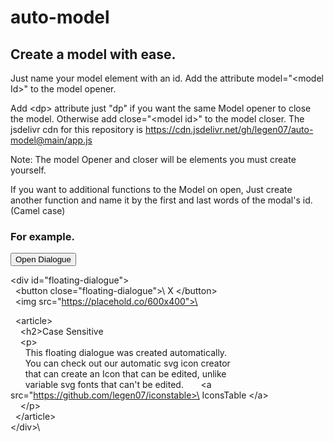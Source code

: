 # auto-model
## Create a model with ease.

Just name your model element with an id.
Add the attribute model="&lt;model Id>" to the model opener.

Add &lt;dp> attribute just "dp" if you want the same Model opener to close the model.
Otherwise add close="&lt;model id>" to the model closer.
The jsdelivr cdn for this repository is https://cdn.jsdelivr.net/gh/legen07/auto-model@main/app.js

Note: The model Opener and closer will be elements you must create yourself. 


If you want to additional functions to the Model on open, Just create another function and name it by the first and last words of the modal's id. (Camel case)


### For example. 

<button model="floating-dialogue" dp> Open Dialogue </button>

\<div id="floating-dialogue">\
&nbsp;&nbsp;\<button close="floating-dialogue">\ X \</button>\
&nbsp;&nbsp;\<img src="https://placehold.co/600x400">\

&nbsp;&nbsp;\<article>\
&nbsp;&nbsp;&nbsp;&nbsp;\<h2>Case Sensitive</h2>\
&nbsp;&nbsp;&nbsp;&nbsp;\<p>\
&nbsp;&nbsp;&nbsp;&nbsp;&nbsp;&nbsp;This floating dialogue was created automatically. 
      <br>
&nbsp;&nbsp;&nbsp;&nbsp;&nbsp;&nbsp;You can check out our automatic svg icon creator 
      <br>
&nbsp;&nbsp;&nbsp;&nbsp;&nbsp;&nbsp;that can create an Icon that can be edited, unlike
      <br>
&nbsp;&nbsp;&nbsp;&nbsp;&nbsp;&nbsp;variable svg fonts that can't be edited.
&nbsp;&nbsp;&nbsp;&nbsp;&nbsp;&nbsp;\<a src="https://github.com/legen07/iconstable>\ IconsTable \</a>\
&nbsp;&nbsp;&nbsp;&nbsp;\</p>\
&nbsp;&nbsp;\</article>\
\</div>\
